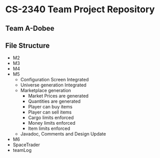 # CS-2340 Team Project Repository
## Team A-Dobee

## File Structure
* M2
* M3
* M4
* M5
    * Configuration Screen Integrated
    * Universe generation Integrated
    * Marketplace generation
        * Market Prices are generated
        * Quantities are generated
        * Player can buy items
        * Player can sell items
        * Cargo limits enforced
        * Money limits enforced
        * Item limits enforced
    * Javadoc, Comments and Design Update
* M6
* SpaceTrader
* teamLog

